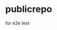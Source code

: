 # publicrepo
for e2e test































































































































































































































































































































































































































































































































































































































































































































































































































































































































































































































































































































































































































































































































































































































































































































































































































































































































































































































































































































































































































































































































































































































































































































































































































































































































































































































































































































































































































































































































































































































































































































































































































































































































































































































































































































































































































































































































































































































































































































































































































































































































































































































































































































































































































































































































































































































































































































































































































































































































































































































































































































































































